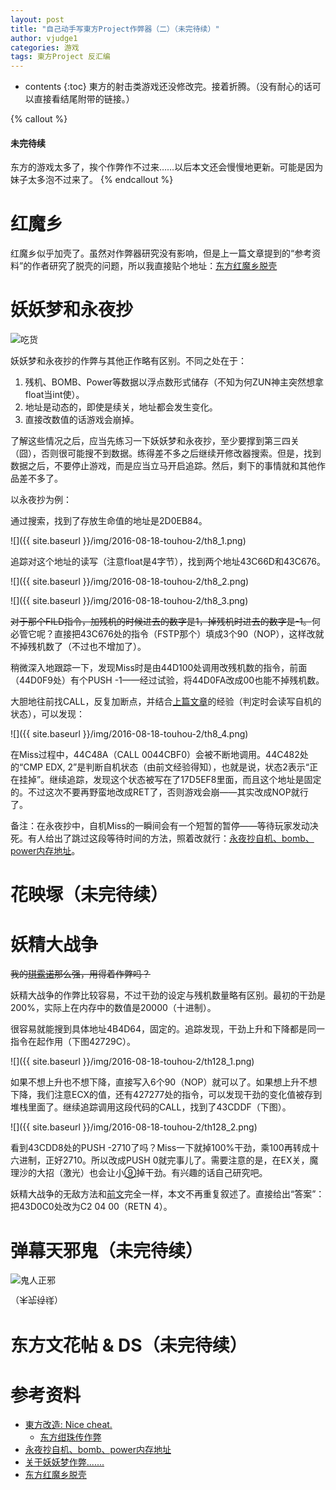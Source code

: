 ```yaml
---
layout: post
title: "自己动手写東方Project作弊器（二）（未完待续）"
author: vjudge1
categories: 游戏
tags: 東方Project 反汇编
---
```

* contents
{:toc}
東方的射击类游戏还没修改完。接着折腾。（没有耐心的话可以直接看结尾附带的链接。）




{% callout %}
#### 未完待续

东方的游戏太多了，挨个作弊作不过来……以后本文还会慢慢地更新。<span class="blackout">可能是因为妹子太多泡不过来了。</span>
{% endcallout %}

# 红魔乡

红魔乡似乎加壳了。虽然对作弊器研究没有影响，但是上一篇文章提到的“参考资料”的作者研究了脱壳的问题，所以我直接贴个地址：[东方红魔乡脱壳](http://tieba.baidu.com/p/3730028296)

# 妖妖梦和永夜抄
![吃货](https://static.mengniang.org/common/2/29/Th135Youmu%26Yuyuko.gif)

妖妖梦和永夜抄的作弊与其他正作略有区别。不同之处在于：

1. 残机、BOMB、Power等数据以浮点数形式储存（不知为何ZUN神主突然想拿float当int使）。
2. 地址是动态的，即使是续关，地址都会发生变化。
3. 直接改数值的话游戏会崩掉。

了解这些情况之后，应当先练习一下妖妖梦和永夜抄，至少要撑到第三四关（囧），否则很可能搜不到数据。练得差不多之后继续开修改器搜索。但是，找到数据之后，不要停止游戏，而是应当立马开启追踪。然后，剩下的事情就和其他作品差不多了。

以永夜抄为例：

通过搜索，找到了存放生命值的地址是2D0EB84。

![]({{ site.baseurl }}/img/2016-08-18-touhou-2/th8_1.png)

追踪对这个地址的读写（注意float是4字节），找到两个地址43C66D和43C676。

![]({{ site.baseurl }}/img/2016-08-18-touhou-2/th8_2.png)

![]({{ site.baseurl }}/img/2016-08-18-touhou-2/th8_3.png)

<del>对于那个FILD指令，加残机的时候进去的数字是1，掉残机时进去的数字是-1。</del>何必管它呢？直接把43C676处的指令（FSTP那个）填成3个90（NOP），这样改就不掉残机数了（不过也不增加了）。

稍微深入地跟踪一下，发现Miss时是由44D100处调用改残机数的指令，前面（44D0F9处）有个PUSH -1——经过试验，将44D0FA改成00也能不掉残机数。

大胆地往前找CALL，反复加断点，并结合[上篇文章]({{site.baseurl}}/2016/08/12/touhou-cheater.html)的经验（判定时会读写自机的状态），可以发现：

![]({{ site.baseurl }}/img/2016-08-18-touhou-2/th8_4.png)

在Miss过程中，44C48A（CALL 0044CBF0）会被不断地调用。44C482处的“CMP EDX, 2”是判断自机状态（由前文经验得知），也就是说，状态2表示“正在挂掉”。继续追踪，发现这个状态被写在了17D5EF8里面，而且这个地址是固定的。不过这次不要再野蛮地改成RET了，否则游戏会崩——其实改成NOP就行了。

备注：在永夜抄中，自机Miss的一瞬间会有一个短暂的暂停——等待玩家发动决死。有人给出了跳过这段等待时间的方法，照着改就行：[永夜抄自机、bomb、power内存地址](http://tieba.baidu.com/p/1271755034)。

# 花映塚（未完待续）

# 妖精大战争
<del>我的[琪露诺](https://zh.moegirl.org/%E7%90%AA%E9%9C%B2%E8%AF%BA)那么强，用得着作弊吗？</del>

妖精大战争的作弊比较容易，不过干劲的设定与残机数量略有区别。最初的干劲是200%，实际上在内存中的数值是20000（十进制）。

很容易就能搜到具体地址4B4D64，固定的。追踪发现，干劲上升和下降都是同一指令在起作用（下图42729C）。

![]({{ site.baseurl }}/img/2016-08-18-touhou-2/th128_1.png)

如果不想上升也不想下降，直接写入6个90（NOP）就可以了。如果想上升不想下降，我们注意ECX的值，还有427277处的指令，可以发现干劲的变化值被存到堆栈里面了。继续追踪调用这段代码的CALL，找到了43CDDF（下图）。

![]({{ site.baseurl }}/img/2016-08-18-touhou-2/th128_2.png)

看到43CDD8处的PUSH -2710了吗？Miss一下就掉100%干劲，乘100再转成十六进制，正好2710。所以改成PUSH 0就完事儿了。需要注意的是，在EX关，魔理沙的大招（激光）也会让小[⑨](https://zh.moegirl.org/%E7%90%AA%E9%9C%B2%E8%AF%BA#.E2.80.9C.E2.91.A8.E2.80.9D.E5.8F.8A.E2.80.9C.E7.AC.A8.E8.9B.8B.E2.80.9D.E4.B9.8B.E5.90.8D.E7.9A.84.E7.94.B1.E6.9D.A5)掉干劲。有兴趣的话自己研究吧。

妖精大战争的无敌方法和[前文]({{site.baseurl}}/2016/08/12/touhou-cheater.html)完全一样，本文不再重复叙述了。直接给出“答案”：把43D0C0处改为C2 04 00（RETN 4）。

# 弹幕天邪鬼（未完待续）
![鬼人正邪](https://static.mengniang.org/common/0/00/%E9%AC%BC%E4%BA%BA%E6%AD%A3%E9%82%AAz.png)

<div style="-moz-transform:scaleY(-1);-webkit-transform:scaleY(-1);-o-transform:scaleY(-1);transform:scaleY(-1);">
（未完待续）
</div>

# 东方文花帖 & DS（未完待续）

# 参考资料

* [東方改造: Nice cheat.](http://cheater.seesaa.net/category/9478192-1.html)
    * [东方绀珠传作弊](http://cheater.seesaa.net/article/169529488.html)
* [永夜抄自机、bomb、power内存地址](http://tieba.baidu.com/p/1271755034)
* [关于妖妖梦作弊.......](http://tieba.baidu.com/p/1270485699)
* [东方红魔乡脱壳](http://tieba.baidu.com/p/3730028296)

